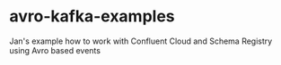 # avro-kafka-examples
Jan's example how to work with Confluent Cloud and Schema Registry using Avro based events
